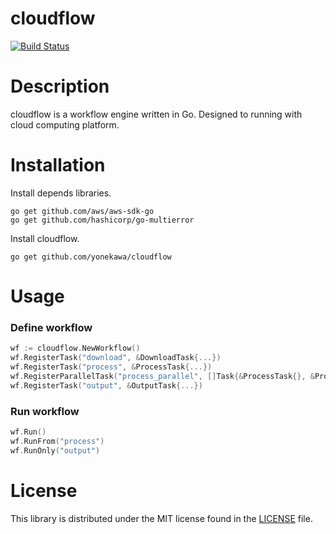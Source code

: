 # cloudflow
[![Build Status](https://travis-ci.org/yonekawa/cloudflow.svg?branch=master)](https://travis-ci.org/yonekawa/cloudflow)

# Description
cloudflow is a workflow engine written in Go.
Designed to running with cloud computing platform.

# Installation

Install depends libraries.

```golang
go get github.com/aws/aws-sdk-go
go get github.com/hashicorp/go-multierror
```

Install cloudflow.

```console
go get github.com/yonekawa/cloudflow
```

# Usage

### Define workflow

```go
wf := cloudflow.NewWorkflow()
wf.RegisterTask("download", &DownloadTask{...})
wf.RegisterTask("process", &ProcessTask{...})
wf.RegisterParallelTask("process_parallel", []Task{&ProcessTask{}, &ProcessTask{}})
wf.RegisterTask("output", &OutputTask{...})
```

### Run workflow

```go
wf.Run()
wf.RunFrom("process")
wf.RunOnly("output")
```

# License
This library is distributed under the MIT license found in the [LICENSE](https://github.com/yonekawa/cloudflow/blob/master/LICENSE) file.
